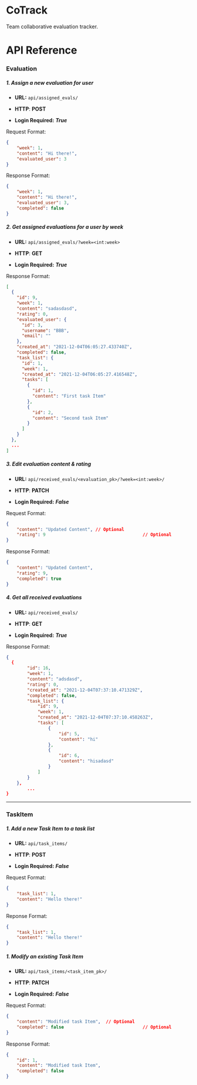 # CoTrack

Team collaborative evaluation tracker.



# API Reference

### Evaluation

##### 1. Assign a new evaluation for user

* **URL:** `api/assigned_evals/`

* **HTTP**: **POST**
* **Login Required:** ***True***

Request Format:

```json
{
    "week": 1,
    "content": "Hi there!",
    "evaluated_user": 3
}
```

Response Format:

```json
{
    "week": 1,
    "content": "Hi there!",
    "evaluated_user": 3,
    "completed": false
}
```



##### 2. Get assigned evaluations for a user by week

* **URL:** `api/assigned_evals/?week=<int:week>`

* **HTTP**: **GET**
* **Login Required:** ***True***

Response Format:

```json
[
  {
    "id": 9,
    "week": 1,
    "content": "sadasdasd",
    "rating": 0,
    "evaluated_user": {
      "id": 3,
      "username": "BBB",
      "email": ""
    },
    "created_at": "2021-12-04T06:05:27.433740Z",
    "completed": false,
    "task_list": {
      "id": 1,
      "week": 1,
      "created_at": "2021-12-04T06:05:27.416548Z",
      "tasks": [
        {
          "id": 1,
          "content": "First task Item"
        },
        {
          "id": 2,
          "content": "Second task Item"
        }
      ]
    }
  },
  ...
]
```



##### 3. Edit evaluation content & rating

* **URL:** `api/received_evals/<evaluation_pk>/?week=<int:week>/`

* **HTTP**: **PATCH**
* **Login Required:** ***False***

Request Format:

```json
{
    "content": "Updated Content", // Optional
    "rating": 9 									// Optional
}
```

Response Format:

```json
{
    "content": "Updated Content",
    "rating": 9,
  	"completed": true
}
```



##### 4. Get all received evaluations

* **URL:** `api/received_evals/`

* **HTTP**: **GET**
* **Login Required:** ***True***

Response Format:

```json
{
  {
        "id": 16,
        "week": 1,
        "content": "adsdasd",
        "rating": 0,
        "created_at": "2021-12-04T07:37:10.471329Z",
        "completed": false,
        "task_list": {
            "id": 9,
            "week": 1,
            "created_at": "2021-12-04T07:37:10.458263Z",
            "tasks": [
                {
                    "id": 5,
                    "content": "hi"
                },
                {
                    "id": 6,
                    "content": "hisadasd"
                }
            ]
        }
    },
		...
}
```



---

### TaskItem

##### 1. Add a new Task Item to a task list

* **URL:** `api/task_items/`

* **HTTP**: **POST**
* **Login Required:** ***False***

Request Format:

```json
{
    "task_list": 1,
    "content": "Hello there!"
}
```

Reponse Format:

```json
{
    "task_list": 1,
    "content": "Hello there!"
}
```



##### 1. Modify an existing Task Item

* **URL:** `api/task_items/<task_item_pk>/`

* **HTTP**: **PATCH**
* **Login Required:** ***False***

Request Format:

```json
{
    "content": "Modified task Item",  // Optional
    "completed": false								// Optional
}
```

Response Format:

```json
{
    "id": 1,
    "content": "Modified task Item",
  	"completed": false	
}
```

